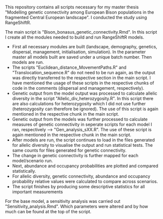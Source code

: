 This repository contains all scripts necessary for my master thesis "Modelling genetic connectivity among European Bison populations in the fragmented Central European landscape". I conducted the study using RangeShiftR.

The main script is "Bison_bonasus_genetic_connectivity.Rmd". In this script I create all the modules needed to build and run RangeShiftR models. 
  - First all necessary modules are built (landscape, demography, genetics, dispersal, management, initialisation, simulation). In the parameter master all models built are saved under a unique batch number. Then models are run.
  - The scripts "Euclidean_distance_MovementPaths.R" and "Translocation_sequence.R" do not need to be run again, as the output was directly transferred to the respective section in the main script. I have mentioned the usage of these scripts in the respective chunks of code in the comments (dispersal and management, respectively).
  - Genetic output from the model output was processed to calculate allelic diversity in the script "Allelic_div_heterozygosity.R". In this script there are also calculations for heterozygosity which I did not use further (heterozygosity can therefore be ignored). The use of this script is again mentioned in the respective chunk in the main script.
  - Genetic output from the models was further processed to calculate measures of genetic connectivity in seperate scripts for each model I ran, respectively --> "Gen_analysis_sXX.R". The use of these script is again mentioned in the respective chunk in the main script.
  - After models are run, the script continues to load in the files generated for allelic diversity to visualise the output and run statistical tests. The same counts for files generated for genetic connectivity.
  - The change in genetic connectivity is further mapped for each model/scenario run.
  - Next, abundance and occupancy probabilities are plotted and compared statistically.
  - For allelic diversity, genetic connectivity, abundance and occupancy probability relative values were calculated to compare across scenarios.
  - The script finishes by producing some descriptive statistics for all important measurements  
  
For the base model, a sensitivity analysis was carried out "Sensitivity_analysis.Rmd". Which parameters were altered and by how much can be found at the top of the script.
